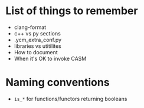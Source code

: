 # List of things to remember
* clang-format
* c++ vs py sections
* .ycm_extra_conf.py
* libraries vs utitilites
* How to document
* When it's OK to invoke CASM

# Naming conventions
* `is_*` for functions/functors returning booleans
